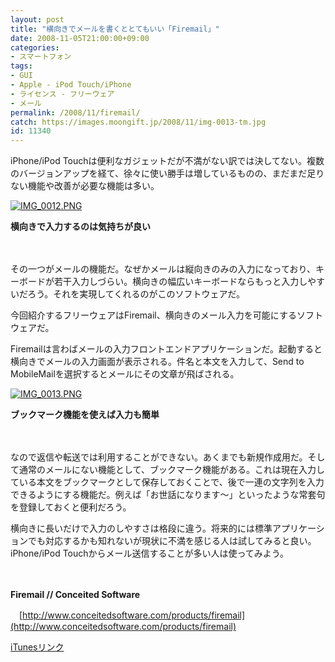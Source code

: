 ```yaml
---
layout: post
title: "横向きでメールを書くととてもいい「Firemail」"
date: 2008-11-05T21:00:00+09:00
categories:
- スマートフォン
tags: 
- GUI
- Apple - iPod Touch/iPhone
- ライセンス - フリーウェア
- メール
permalink: /2008/11/firemail/
catch: https://images.moongift.jp/2008/11/img-0013-tm.jpg
id: 11340
---
```

iPhone/iPod Touchは便利なガジェットだが不満がない訳では決してない。複数のバージョンアップを経て、徐々に使い勝手は増しているものの、まだまだ足りない機能や改善が必要な機能は多い。

  

[![IMG_0012.PNG](https://images.moongift.jp/2008/11/img-0012-tm.jpg)](https://images.moongift.jp/2008/11/img-0012.png)  
  
**横向きで入力するのは気持ちが良い**

  

　

  

その一つがメールの機能だ。なぜかメールは縦向きのみの入力になっており、キーボードが若干入力しづらい。横向きの幅広いキーボードならもっと入力しやすいだろう。それを実現してくれるのがこのソフトウェアだ。

  

今回紹介するフリーウェアはFiremail、横向きのメール入力を可能にするソフトウェアだ。

  
  
<!--more-->  

Firemailは言わばメールの入力フロントエンドアプリケーションだ。起動すると横向きでメールの入力画面が表示される。件名と本文を入力して、Send to MobileMailを選択するとメールにその文章が飛ばされる。

  

[![IMG_0013.PNG](https://images.moongift.jp/2008/11/img-0013-tm.jpg)](https://images.moongift.jp/2008/11/img-0013.png)  
  
**ブックマーク機能を使えば入力も簡単**

  

　

  

なので返信や転送では利用することができない。あくまでも新規作成用だ。そして通常のメールにない機能として、ブックマーク機能がある。これは現在入力している本文をブックマークとして保存しておくことで、後で一連の文字列を入力できるようにする機能だ。例えば「お世話になります〜」といったような常套句を登録しておくと便利だろう。

  

横向きに長いだけで入力のしやすさは格段に違う。将来的には標準アプリケーションでも対応するかも知れないが現状に不満を感じる人は試してみると良い。iPhone/iPod Touchからメール送信することが多い人は使ってみよう。

  

　

  

**Firemail // Conceited Software**  
  
　[http://www.conceitedsoftware.com/products/firemail](http://www.conceitedsoftware.com/products/firemail)

  

[iTunesリンク](http://phobos.apple.com/WebObjects/MZStore.woa/wa/viewSoftware?id=293620757&mt=8)

  
